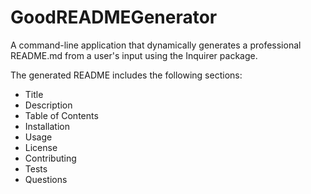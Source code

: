 # GoodREADMEGenerator

A command-line application that dynamically generates a professional README.md from a user's input using the Inquirer package. 

The generated README includes the following sections:

- Title
- Description
- Table of Contents
- Installation
- Usage
- License
- Contributing
- Tests
- Questions


